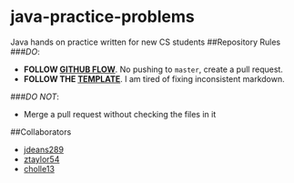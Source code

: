 # java-practice-problems
Java hands on practice written for new CS students
##Repository Rules
###_DO_:
* __FOLLOW [GITHUB FLOW](https://guides.github.com/introduction/flow/index.html)__. No pushing to `master`, create a pull request.
* __FOLLOW THE [TEMPLATE](https://github.com/jdeans289/java-practice-problems/blob/gh-pages/problem-template.md)__. I am tired of fixing inconsistent markdown.

###_DO NOT_:
* Merge a pull request without checking the files in it  

##Collaborators
* [jdeans289](https://github.com/jdeans289)
* [ztaylor54](https://github.com/ztaylor54)
* [cholle13](https://github.com/Cholle13)
